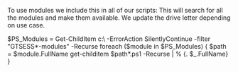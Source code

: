 To use modules we include this in all of our scripts:
This will search for all the modules and make them available.   We update the drive letter depending on use case.

$PS_Modules = Get-ChildItem c:\ -ErrorAction SilentlyContinue -filter "GTSESS*-modules" -Recurse
foreach ($module in $PS_Modules)
{
$path = $module.FullName
get-childitem $path\*.ps1 -Recurse | % {. $_.FullName}
}
